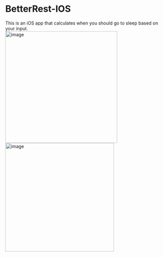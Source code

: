 # BetterRest-IOS
This is an iOS app that calculates when you should go to sleep based on your input.
<br/>
<img width="350" alt="image" src="https://github.com/user-attachments/assets/0234bcda-5abb-4905-a9e9-ea2fdc27b542">
<img width="340" alt="image" src="https://github.com/user-attachments/assets/9cd10432-a944-44f1-99fb-d50f32ef5293">

